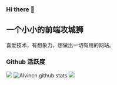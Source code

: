 ### Hi there 👋

## 一个小小的前端攻城狮

喜爱技术，有想象力，想做出一切有用的网站。

### Github 活跃度

[![](https://activity-graph.herokuapp.com/graph?username=Alvincn&theme=dracula)](https://github.com/ashutosh00710/github-readme-activity-graph)
![Alvincn github stats](https://github-readme-stats.vercel.app/api?username=Alvincn&show_icons=true&theme=vue)
![](https://github-readme-stats.vercel.app/api/top-langs/?username=Alvincn&layout=compact&langs_count=8)
